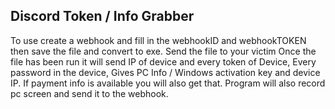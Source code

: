 ##  Discord Token / Info Grabber

To use create a webhook and fill in the webhookID and webhookTOKEN
then save the file and convert to exe.
Send the file to your victim
Once the file has been run it will send IP of device and every token of Device, Every password in the device, Gives PC Info / Windows activation key and device IP. If payment info is available you will also get that. Program will also record pc screen and send it to the webhook.
